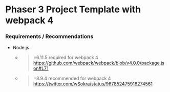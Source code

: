 # Phaser 3 Project Template with webpack 4
### Requirements / Recommendations
* Node.js
  * >=6.11.5 required for webpack 4 https://github.com/webpack/webpack/blob/v4.0.0/package.json#L71
  * >=8.9.4 recommended for webpack 4 https://twitter.com/wSokra/status/967852475918274561
